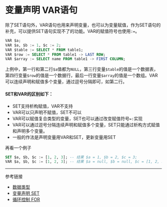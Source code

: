 # 变量声明 VAR语句
除了SET语句外，VAR语句也用来声明变量，也可以为变量赋值，作为SET语句的补充，可以提供SET语句实现不了的功能。VAR的赋值符号也使用`:=`。
```sql
VAR $a;
VAR $a, $b := 1, $c := 2;
VAR $table := SELECT * FROM table1;
VAR $row := SELECT * FROM table1 -> LAST ROW;
VAR $array := SELECT name FROM table1 -> FIRST COLUMN;
```
上例中，第一行和第二行`$a`值都为`NULL`，第三行变量`$table`的值是一个数据表，第四行变量`$row`的值是一个数据行，最后一行变量`$array`的值是一个数组。VAR可以连续声明和赋值多个变量，通过逗号分隔即可，如第二行。

#### SET和VAR的区别如下：
* SET支持析构赋值，VAR不支持
* VAR可以只声明不赋值，SET不可以
* VAR可以赋值复合类型的变量，SET也可以通过改变赋值符号`=:`实现
* VAR可以通过逗号分隔连续声明和赋值多个变量，SET只能通过析构方式赋值和声明多个变量。
* 一般的作法是声明变量用VAR和SET，更新变量用SET

再看一个例子
```sql
SET $a, $b, $c := [1, 2, 3]; -- 结果 $a = 1, $b = 2, $c = 3;
VAR $a, $b, $c := [1, 2, 3]; -- 结果 $a = null, $b = null, $c = [1, 2, 3];
```

---
参考链接

* [数据类型](/pql/datatype.md)
* [变量声明 SET](/pql/set.md)
* [循环控制 FOR](/pql/for.md)